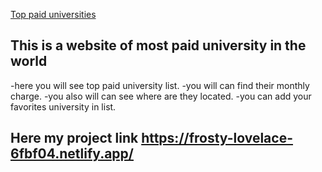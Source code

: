 [Top paid universities](https://frosty-lovelace-6fbf04.netlify.app/)

## This is a website of most paid university in the world

-here you will see top paid university list.
-you will can find their monthly charge.
-you also will can see where are they located.
-you can add your favorites university in list.

## Here my project link https://frosty-lovelace-6fbf04.netlify.app/
